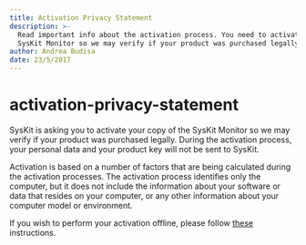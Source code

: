 ```yaml
---
title: Activation Privacy Statement
description: >-
  Read important info about the activation process. You need to activate your
  SysKit Monitor so we may verify if your product was purchased legally.
author: Andrea Budisa
date: 23/5/2017
---
```


# activation-privacy-statement

SysKit is asking you to activate your copy of the SysKit Monitor so we may verify if your product was purchased legally. During the activation process, your personal data and your product key will not be sent to SysKit.

Activation is based on a number of factors that are being calculated during the activation processes. The activation process identifies only the computer, but it does not include the information about your software or data that resides on your computer, or any other information about your computer model or environment.

If you wish to perform your activation offline, please follow [these](../activation/online-offline-activation.md) instructions.

